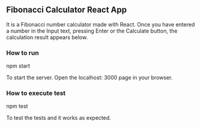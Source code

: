 ## Fibonacci Calculator React App

It is a Fibonacci number calculator made with React. Once you have entered a number in the Input text, pressing Enter or the Calculate button, the calculation result appears below.

### How to run


npm start


To start the server. Open the localhost: 3000 page in your browser.

### How to execute test


npm test


To test the tests and it works as expected.